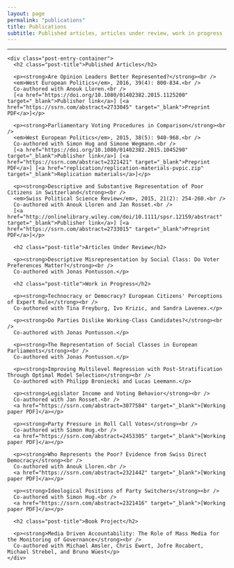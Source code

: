 ```yaml
---
layout: page
permalink: "publications"
title: Publications
subtitle: Published articles, articles under review, work in progress
---
```


<hr />
<div class="posts-list">
  <article class="post-preview">

    <div class="post-entry-container">
      <h2 class="post-title">Published Articles</h2>

      <p><strong>Are Opinion Leaders Better Represented?</strong><br />
      <em>West European Politics</em>, 2016, 39(4): 800-834.<br />
      Co-authored with Anouk Lloren.<br />
      [<a href="https://doi.org/10.1080/01402382.2015.1125200" target="_blank">Publisher link</a>] [<a href="https://ssrn.com/abstract=2733045" target="_blank">Preprint PDF</a>]</p>

      <p><strong>Parliamentary Voting Procedures in Comparison</strong><br />
      <em>West European Politics</em>, 2015, 38(5): 940-968.<br />
      Co-authored with Simon Hug and Simone Wegmann.<br />
      [<a href="https://doi.org/10.1080/01402382.2015.1045290" target="_blank">Publisher link</a>] [<a href="https://ssrn.com/abstract=2321421" target="_blank">Preprint PDF</a>] [<a href="replication/replication-materials-pvpic.zip" target="_blank">Replication materials</a>]</p>

      <p><strong>Descriptive and Substantive Representation of Poor Citizens in Switzerland</strong><br />
      <em>Swiss Political Science Review</em>, 2015, 21(2): 254-260.<br />
      Co-authored with Anouk Lloren and Jan Rosset.<br />
      [<a href="http://onlinelibrary.wiley.com/doi/10.1111/spsr.12159/abstract" target="_blank">Publisher link</a>] [<a href="https://ssrn.com/abstract=2733015" target="_blank">Preprint PDF</a>]</p>

      <h2 class="post-title">Articles Under Review</h2>

      <p><strong>Descriptive Misrepresentation by Social Class: Do Voter Preferences Matter?</strong><br />
      Co-authored with Jonas Pontusson.</p>

      <h2 class="post-title">Work in Progress</h2>

      <p><strong>Technocracy or Democracy? European Citizens' Perceptions of Expert Rule</strong><br />
      Co-authored with Tina Freyburg, Ivo Krizic, and Sandra Lavenex.</p>

      <p><strong>Do Parties Dislike Working-Class Candidates?</strong><br />
      Co-authored with Jonas Pontusson.</p>

      <p><strong>The Representation of Social Classes in European Parliaments</strong><br />
      Co-authored with Jonas Pontusson.</p>

      <p><strong>Improving Multilevel Regression with Post-Stratification Through Optimal Model Selection</strong><br />
      Co-authored with Philipp Broniecki and Lucas Leemann.</p>

      <p><strong>Legislator Income and Voting Behavior</strong><br />
      Co-authored with Jan Rosset.<br />
      <a href="https://ssrn.com/abstract=3077584" target="_blank">[Working paper PDF]</a></p>

      <p><strong>Party Pressure in Roll Call Votes</strong><br />
      Co-authored with Simon Hug.<br />
      <a href="https://ssrn.com/abstract=2453305" target="_blank">[Working paper PDF]</a></p>

      <p><strong>Who Represents the Poor? Evidence from Swiss Direct Democracy</strong><br />
      Co-authored with Anouk Lloren.<br />
      <a href="https://ssrn.com/abstract=2321442" target="_blank">[Working paper PDF]</a></p>

      <p><strong>Ideological Positions of Party Switchers</strong><br />
      Co-authored with Simon Hug.<br />
      <a href="https://ssrn.com/abstract=2321416" target="_blank">[Working paper PDF]</a></p>

      <h2 class="post-title">Book Project</h2>

      <p><strong>Media Driven Accountability: The Role of Mass Media for the Monitoring of Governance</strong><br />
      Co-authored with Michael Amsler, Chris Ewert, Jofre Rocabert, Michael Strebel, and Bruno Wüest</p>
    </div>

  </article>
</div>
